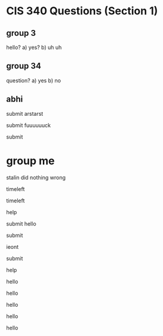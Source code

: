 # CIS 340 Questions (Section 1)

## group 3

hello?
a) yes?
b) uh uh

## group 34

question?
a) yes
b) no

## abhi
submit arstarst

submit fuuuuuuck

submit <h1>group me</h1> stalin did nothing wrong

timeleft

timeleft

help

submit hello

submit

ieont

submit

help

hello

hello

hello

hello

hello

